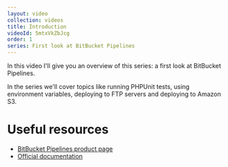 ```yaml
---
layout: video
collection: videos
title: Introduction
videoId: 5mtxVkZbJcg
order: 1
series: First look at BitBucket Pipelines
---
```


In this video I'll give you an overview of this series: a first look at BitBucket Pipelines.

In the series we'll cover topics like running PHPUnit tests, using environment variables, deploying to FTP servers and deploying to Amazon S3.

# Useful resources
* <a href="https://bitbucket.org/product/features/pipelines" target="_blank">BitBucket Pipelines product page</a>
* <a href="https://confluence.atlassian.com/bitbucket/bitbucket-pipelines-792496469.html" target="_blank">Official documentation</a>
